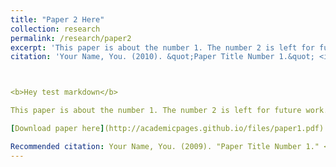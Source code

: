 ```yaml
---
title: "Paper 2 Here"
collection: research
permalink: /research/paper2
excerpt: 'This paper is about the number 1. The number 2 is left for future work.'
citation: 'Your Name, You. (2010). &quot;Paper Title Number 1.&quot; <i>Journal 1</i>. 1(1).'



<b>Hey test markdown</b>

This paper is about the number 1. The number 2 is left for future work.

[Download paper here](http://academicpages.github.io/files/paper1.pdf)

Recommended citation: Your Name, You. (2009). "Paper Title Number 1." <i>Journal 1</i>. 1(1).
---
```

